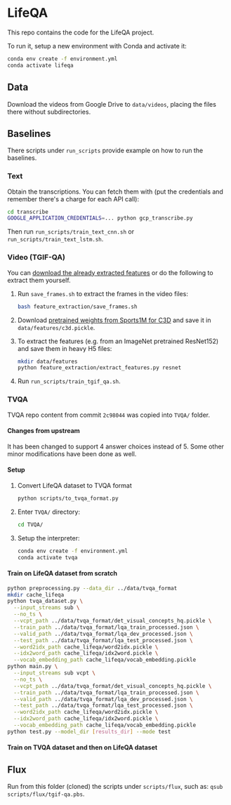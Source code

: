 # LifeQA

This repo contains the code for the LifeQA project.

To run it, setup a new environment with Conda and activate it:

```bash
conda env create -f environment.yml
conda activate lifeqa
```

## Data

Download the videos from Google Drive to `data/videos`, placing the files there without subdirectories.

## Baselines

There scripts under `run_scripts` provide example on how to run the baselines.

### Text

Obtain the transcriptions. You can fetch them with (put the credentials and remember there's a charge for each API
call):

```bash
cd transcribe
GOOGLE_APPLICATION_CREDENTIALS=... python gcp_transcribe.py
```

Then run `run_scripts/train_text_cnn.sh` or `run_scripts/train_text_lstm.sh`.

### Video (TGIF-QA)

You can [download the already extracted features](https://drive.google.com/drive/folders/1sV1IYoC1oIgjHfSVkIJ-p8GA2hOwx4u1?usp=sharing)
or do the following to extract them yourself.

1. Run `save_frames.sh` to extract the frames in the video files:

    ```bash
    bash feature_extraction/save_frames.sh
    ```

2. Download [pretrained weights from Sports1M for C3D](http://imagelab.ing.unimore.it/files/c3d_pytorch/c3d.pickle)
and save it in `data/features/c3d.pickle`.
3. To extract the features (e.g. from an ImageNet pretrained ResNet152) and save them in heavy H5 files:

    ```bash
    mkdir data/features
    python feature_extraction/extract_features.py resnet
    ```

4. Run `run_scripts/train_tgif_qa.sh`.

### TVQA

TVQA repo content from commit `2c98044` was copied into `TVQA/` folder.

#### Changes from upstream

It has been changed to support 4 answer choices instead of 5.
Some other minor modifications have been done as well.

#### Setup

1. Convert LifeQA dataset to TVQA format

    ```bash
    python scripts/to_tvqa_format.py
    ```

2. Enter `TVQA/` directory:

    ```bash
    cd TVQA/
    ```

3. Setup the interpreter:

    ```bash
    conda env create -f environment.yml
    conda activate tvqa
    ```

#### Train on LifeQA dataset from scratch

```bash
python preprocessing.py --data_dir ../data/tvqa_format
mkdir cache_lifeqa
python tvqa_dataset.py \
  --input_streams sub \
  --no_ts \
  --vcpt_path ../data/tvqa_format/det_visual_concepts_hq.pickle \
  --train_path ../data/tvqa_format/lqa_train_processed.json \
  --valid_path ../data/tvqa_format/lqa_dev_processed.json \
  --test_path ../data/tvqa_format/lqa_test_processed.json \
  --word2idx_path cache_lifeqa/word2idx.pickle \
  --idx2word_path cache_lifeqa/idx2word.pickle \
  --vocab_embedding_path cache_lifeqa/vocab_embedding.pickle
python main.py \
  --input_streams sub vcpt \
  --no_ts \
  --vcpt_path ../data/tvqa_format/det_visual_concepts_hq.pickle \
  --train_path ../data/tvqa_format/lqa_train_processed.json \
  --valid_path ../data/tvqa_format/lqa_dev_processed.json \
  --test_path ../data/tvqa_format/lqa_test_processed.json \
  --word2idx_path cache_lifeqa/word2idx.pickle \
  --idx2word_path cache_lifeqa/idx2word.pickle \
  --vocab_embedding_path cache_lifeqa/vocab_embedding.pickle
python test.py --model_dir [results_dir] --mode test
```

#### Train on TVQA dataset and then on LifeQA dataset



## Flux

Run from this folder (cloned) the scripts under `scripts/flux`, such as: `qsub scripts/flux/tgif-qa.pbs`.
